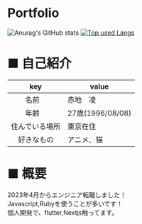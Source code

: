 # Portfolio
![Anurag's GitHub stats](https://github-readme-stats.vercel.app/api?username=akachiryo&show_icons=true&theme=dark)  [![Top used Langs](https://github-readme-stats.vercel.app/api/top-langs/?username=akachiryo&layout=compact&theme=tokyonight)](https://github.com/ユーザ名/)
# ■ 自己紹介
|key|value|
| ------------- | ------------- |
|　　名前　|赤地　凌|
|　　年齢|27歳(1996/08/08)|
|住んでいる場所|東京在住|
|　好きなもの|アニメ、猫|

# ■ 概要
2023年4月からエンジニア転職しました！  
Javascript,Rubyを使うことが多いです！  
個人開発で、flutter,Nextjs触ってます。
